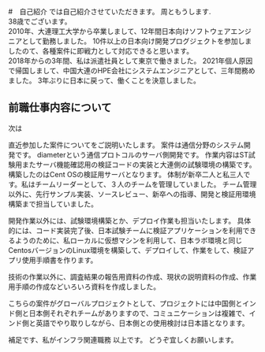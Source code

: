 #　自己紹介
では自己紹介させていただきます。
周ともうします.   
38歳でございます。   
2010年、大連理工大学から卒業しまして、12年間日本向けソフトウェアエンジニアとして勤務しました。
10件以上の日本向け開発プログジェクトを参加しましたのて、各種案件に即戦力として対応できると思います。    
2018年からの3年間、私は派遣社員として東京で働きました。
2021年個人原因で帰国しまして、中国大連のHPE会社にシステムエンジニアとして、三年間務めました。
3年ぶりに日本に戻って、働くことを決意しました。   

## 前職仕事内容について
次は

直近参加した案件についてをご説明いたします。
案件は通信分野のシステム開発です。 
diameterという通信プロトコルのサーバ側開発です。
作業内容はST試験用またサーバ機能確認用の検証コードの実装と大連側の試験環境の構築です。構築したのはCent OSの検証用サーバとなります。
体制が新卒二人と私三人です。私はチームリーダーとして、３人のチームを管理していました。
チーム管理以外に、先行サンプル実装、ソースレビュー、新卒ヘの指導、開発と検証用環境構築まで担当していました。

開発作業以外には、試験環境構築とか、デプロイ作業も担当いたします。
具体的には、コード実装完了後、日本試験チームに検証アプリケーションを利用できるようのために、私ローカルに仮想マシンを利用して、日本ラボ環境と同じCentosバージョンのLinux環境を構築して、デプロイして、作業をして、検証アプリ使用手順書を作ります。

技術の作業以外に、調査結果の報告用資料の作成、現状の説明資料の作成、作業用手順の作成などいろいろ資料を作成しました。

こちらの案件がグローバルプロジェクトとして、プロジェクトには中国側とインド側と日本側それぞれチームがありますので、コミュニケーションは複雑で、インド側と英語でやり取りしながら、日本側との使用検討は日本語となります。

補足です、私がインフラ関連職務
以上です。
どうぞ宜しくお願いします。  
